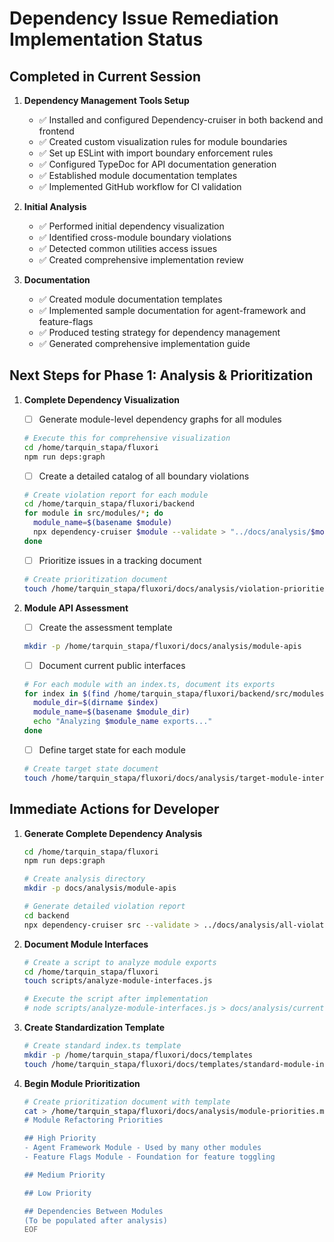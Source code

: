 # Dependency Issue Remediation Implementation Status

## Completed in Current Session

1. **Dependency Management Tools Setup**
   - ✅ Installed and configured Dependency-cruiser in both backend and frontend
   - ✅ Created custom visualization rules for module boundaries
   - ✅ Set up ESLint with import boundary enforcement rules
   - ✅ Configured TypeDoc for API documentation generation
   - ✅ Established module documentation templates
   - ✅ Implemented GitHub workflow for CI validation

2. **Initial Analysis**
   - ✅ Performed initial dependency visualization
   - ✅ Identified cross-module boundary violations
   - ✅ Detected common utilities access issues
   - ✅ Created comprehensive implementation review

3. **Documentation**
   - ✅ Created module documentation templates
   - ✅ Implemented sample documentation for agent-framework and feature-flags
   - ✅ Produced testing strategy for dependency management
   - ✅ Generated comprehensive implementation guide

## Next Steps for Phase 1: Analysis & Prioritization

1. **Complete Dependency Visualization**
   - [ ] Generate module-level dependency graphs for all modules
   ```bash
   # Execute this for comprehensive visualization
   cd /home/tarquin_stapa/fluxori
   npm run deps:graph
   ```

   - [ ] Create a detailed catalog of all boundary violations
   ```bash
   # Create violation report for each module
   cd /home/tarquin_stapa/fluxori/backend
   for module in src/modules/*; do
     module_name=$(basename $module)
     npx dependency-cruiser $module --validate > "../docs/analysis/$module_name-violations.txt"
   done
   ```

   - [ ] Prioritize issues in a tracking document
   ```bash
   # Create prioritization document
   touch /home/tarquin_stapa/fluxori/docs/analysis/violation-priorities.md
   ```

2. **Module API Assessment**
   - [ ] Create the assessment template
   ```bash
   mkdir -p /home/tarquin_stapa/fluxori/docs/analysis/module-apis
   ```

   - [ ] Document current public interfaces
   ```bash
   # For each module with an index.ts, document its exports
   for index in $(find /home/tarquin_stapa/fluxori/backend/src/modules -name "index.ts"); do
     module_dir=$(dirname $index)
     module_name=$(basename $module_dir)
     echo "Analyzing $module_name exports..."
   done
   ```

   - [ ] Define target state for each module
   ```bash
   # Create target state document
   touch /home/tarquin_stapa/fluxori/docs/analysis/target-module-interfaces.md
   ```

## Immediate Actions for Developer

1. **Generate Complete Dependency Analysis**
   ```bash
   cd /home/tarquin_stapa/fluxori
   npm run deps:graph
   
   # Create analysis directory
   mkdir -p docs/analysis/module-apis
   
   # Generate detailed violation report
   cd backend
   npx dependency-cruiser src --validate > ../docs/analysis/all-violations.txt
   ```

2. **Document Module Interfaces**
   ```bash
   # Create a script to analyze module exports
   cd /home/tarquin_stapa/fluxori
   touch scripts/analyze-module-interfaces.js
   
   # Execute the script after implementation
   # node scripts/analyze-module-interfaces.js > docs/analysis/current-module-interfaces.md
   ```

3. **Create Standardization Template**
   ```bash
   # Create standard index.ts template
   mkdir -p /home/tarquin_stapa/fluxori/docs/templates
   touch /home/tarquin_stapa/fluxori/docs/templates/standard-module-index.ts
   ```

4. **Begin Module Prioritization**
   ```bash
   # Create prioritization document with template
   cat > /home/tarquin_stapa/fluxori/docs/analysis/module-priorities.md << EOF
   # Module Refactoring Priorities
   
   ## High Priority
   - Agent Framework Module - Used by many other modules
   - Feature Flags Module - Foundation for feature toggling
   
   ## Medium Priority
   
   ## Low Priority
   
   ## Dependencies Between Modules
   (To be populated after analysis)
   EOF
   ```